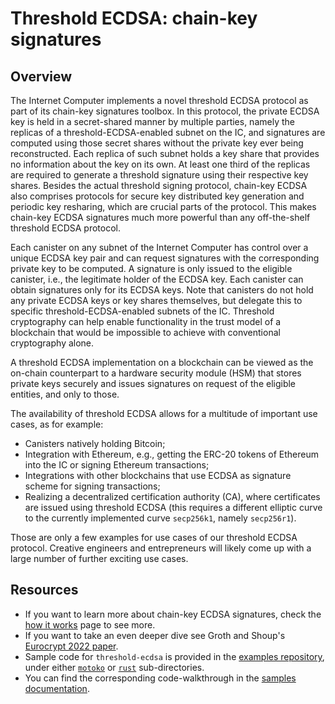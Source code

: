 # Threshold ECDSA: chain-key signatures

## Overview
The Internet Computer implements a novel threshold ECDSA protocol as part of its chain-key signatures toolbox. In this protocol, the private ECDSA key is held in a secret-shared manner by multiple parties, namely the replicas of a threshold-ECDSA-enabled subnet on the IC, and signatures are computed using those secret shares without the private key ever being reconstructed. Each replica of such subnet holds a key share that provides no information about the key on its own. At least one third of the replicas are required to generate a threshold signature using their respective key shares. Besides the actual threshold signing protocol, chain-key ECDSA also comprises protocols for secure key distributed key generation and periodic key resharing, which are crucial parts of the protocol. This makes chain-key ECDSA signatures much more powerful than any off-the-shelf threshold ECDSA protocol.

Each canister on any subnet of the Internet Computer has control over a unique ECDSA key pair and can request signatures with the corresponding private key to be computed. A signature is only issued to the eligible canister, i.e., the legitimate holder of the ECDSA key. Each canister can obtain signatures only for its ECDSA keys. Note that canisters do not hold any private ECDSA keys or key shares themselves, but delegate this to specific threshold-ECDSA-enabled subnets of the IC. Threshold cryptography can help enable functionality in the trust model of a blockchain that would be impossible to achieve with conventional cryptography alone.

A threshold ECDSA implementation on a blockchain can be viewed as the on-chain counterpart to a hardware security module (HSM) that stores private keys securely and issues signatures on request of the eligible entities, and only to those.

The availability of threshold ECDSA allows for a multitude of important use cases, as for example:
-   Canisters natively holding Bitcoin;
-   Integration with Ethereum, e.g., getting the ERC-20 tokens of Ethereum into the IC or signing Ethereum transactions;
-   Integrations with other blockchains that use ECDSA as signature scheme for signing transactions;
-   Realizing a decentralized certification authority (CA), where certificates are issued using threshold ECDSA (this requires a different elliptic curve to the currently implemented curve `secp256k1`, namely `secp256r1`).

Those are only a few examples for use cases of our threshold ECDSA protocol. Creative engineers and entrepreneurs will likely come up with a large number of further exciting use cases.

## Resources
- If you want to learn more about chain-key ECDSA signatures, check the [how it works](./t-ecdsa-how-it-works.md) page to see more. 
- If you want to take an even deeper dive see Groth and Shoup's [Eurocrypt 2022 paper](https://eprint.iacr.org/2021/1330).
- Sample code for `threshold-ecdsa` is provided in the [examples repository](https://github.com/dfinity/examples), under either [`motoko`](https://github.com/dfinity/examples/tree/master/motoko/threshold-ecdsa) or [`rust`](https://github.com/dfinity/examples/tree/master/rust/threshold-ecdsa) sub-directories. 
- You can find the corresponding code-walkthrough in the [samples documentation](../../../samples/t-ecdsa-sample.md).
